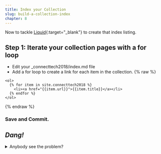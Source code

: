 ```yaml
---
title: Index your Collection
slug: build-a-collection-index
chapter: 8
---
```

Now to tackle [Liquid](https://shopify.github.io/liquid/){:target="_blank"}
to create that index listing.

## Step 1: Iterate your collection pages with a for loop
* Edit your _connecttech2018/index.md  file
* Add a for loop to create a link for each item in the collection.
{% raw %}
```liquid
<ol>
  {% for item in site.connecttech2018 %}
    <li><a href="{{item.url}}">{{item.title}}</a></li>
  {% endfor %}
</ol>
```
{% endraw %}

### Save and Commit.

## *Dang!*
<details>
<summary>Anybody see the problem?</summary>
Yes, the collection iterates *all* files as items, including the index.
There are a few ways to solve this problem.  Today I'm going to use it as an
opportunity to teach a few more Liquid tricks.
<details>

## Step 3: Use more Liquid to exclude the index page from iteration

#### 1. Assign the collection to a liquid variable
{% raw %}
```liquid
{% assign sessions = site.connecttech2018  %}
<ol>
  {% for item in sessions %}
    <li><a href="{{item.url}}">{{item.title}}</a></li>
  {% endfor %}
</ol>
{% endraw %}
```

#### 2. Apply a *where_exp* filter for a specific variable
[where](https://www.siteleaf.com/blog/advanced-liquid-where/)  and [
where_exp](https://distresssignal.org/jekyll-where-expression-filter) are
jekyll specific liquid *filters* to match elements based on front matter variables.

{% raw %}
```liquid
{% assign sessions = site.connecttech2018 | where_exp: "item", "item.exclude != true "%}
```
{% endraw %}

*Warning*  I always seem to get this syntax wrong at first...  If it didn't work
check your server output for help.

#### 3. Add exclude: true to your index.md front matter

### Extra Credit
* What's truthy for the where_exp?  
* Start your own Liquid cheatsheet from examples in the docs.
